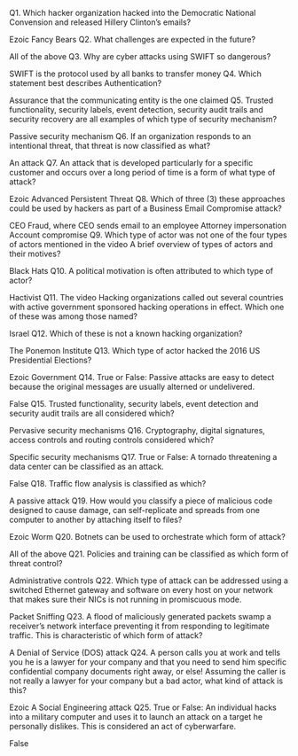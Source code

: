Q1. Which hacker organization hacked into the Democratic National Convension and released Hillery Clinton’s emails? 

Ezoic
Fancy Bears
Q2. What challenges are expected in the future?

All of the above
Q3. Why are cyber attacks using SWIFT so dangerous?

SWIFT is the protocol used by all banks to transfer money
Q4. Which statement best describes Authentication?

Assurance that the communicating entity is the one claimed
Q5. Trusted functionality, security labels, event detection, security audit trails and security recovery are all examples of which type of security mechanism?

Passive security mechanism
Q6. If an organization responds to an intentional threat, that threat is now classified as what?

An attack
Q7. An attack that is developed particularly for a specific customer and occurs over a long period of time is a form of what type of attack?


Ezoic
Advanced Persistent Threat
Q8. Which of three (3) these approaches could be used by hackers as part of a Business Email Compromise attack?

CEO Fraud, where CEO sends email to an employee
Attorney impersonation
Account compromise
Q9. Which type of actor was not one of the four types of actors mentioned in the video A brief overview of types of actors and their motives?

Black Hats
Q10. A political motivation is often attributed to which type of actor?

Hactivist
Q11. The video Hacking organizations called out several countries with active government sponsored hacking operations in effect. Which one of these was among those named?

Israel
Q12. Which of these is not a known hacking organization?

The Ponemon Institute
Q13. Which type of actor hacked the 2016 US Presidential Elections?


Ezoic
Government
Q14. True or False: Passive attacks are easy to detect because the original messages are usually alterned or undelivered.

False
Q15. Trusted functionality, security labels, event detection and security audit trails are all considered which?

Pervasive security mechanisms
Q16. Cryptography, digital signatures, access controls and routing controls considered which?

Specific security mechanisms
Q17. True or False: A tornado threatening a data center can be classified as an attack.

False
Q18. Traffic flow analysis is classified as which?

A passive attack
Q19. How would you classify a piece of malicious code designed to cause damage, can self-replicate and spreads from one computer to another by attaching itself to files?


Ezoic
Worm
Q20. Botnets can be used to orchestrate which form of attack?

All of the above
Q21. Policies and training can be classified as which form of threat control?

Administrative controls
Q22. Which type of attack can be addressed using a switched Ethernet gateway and software on every host on your network that makes sure their NICs is not running in promiscuous mode.

Packet Sniffing
Q23. A flood of maliciously generated packets swamp a receiver’s network interface preventing it from responding to legitimate traffic. This is characteristic of which form of attack?

A Denial of Service (DOS) attack
Q24. A person calls you at work and tells you he is a lawyer for your company and that you need to send him specific confidential company documents right away, or else! Assuming the caller is not really a lawyer for your company but a bad actor, what kind of attack is this?

Ezoic
A Social Engineering attack
Q25. True or False: An individual hacks into a military computer and uses it to launch an attack on a target he personally dislikes. This is considered an act of cyberwarfare.

False

